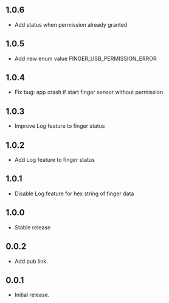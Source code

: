 ## 1.0.6

* Add status when permission already granted

## 1.0.5

* Add new enum value FINGER_USB_PERMISSION_ERROR

## 1.0.4

* Fix bug: app crash if start finger sensor without permission

## 1.0.3

* Improve Log feature to finger status

## 1.0.2

* Add Log feature to finger status

## 1.0.1

* Disable Log feature for hex string of finger data

## 1.0.0

* Stable release

## 0.0.2

* Add pub link.

## 0.0.1

* Initial release.
